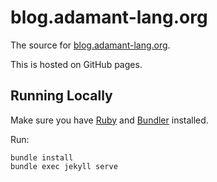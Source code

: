 # blog.adamant-lang.org

The source for [blog.adamant-lang.org](https://blog.adamant-lang.org).

This is hosted on GitHub pages.

## Running Locally

Make sure you have [Ruby](https://www.ruby-lang.org) and [Bundler](https://bundler.io/) installed.

Run:

```console
bundle install
bundle exec jekyll serve
```
